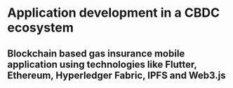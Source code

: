 # Application development in a CBDC ecosystem

## Blockchain based gas insurance mobile application using technologies like Flutter, Ethereum, Hyperledger Fabric, IPFS and Web3.js 
